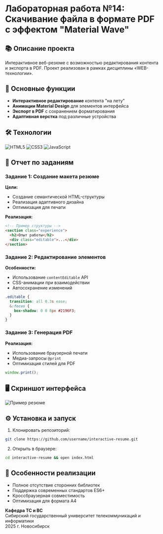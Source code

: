 
# Лабораторная работа №14: Скачивание файла в формате PDF с эффектом "Material Wave"

## 📚 Описание проекта
Интерактивное веб-резюме с возможностью редактирования контента и экспорта в PDF. Проект реализован в рамках дисциплины «WEB-технологии».

## 🎯 Основные функции
- **Интерактивное редактирование** контента "на лету"
- **Анимации Material Design** для элементов интерфейса
- **Экспорт в PDF** с сохранением форматирования
- **Адаптивная верстка** под различные устройства

## 🛠 Технологии
![HTML5](https://img.shields.io/badge/HTML5-E34F26?style=flat&logo=html5&logoColor=white)
![CSS3](https://img.shields.io/badge/CSS3-1572B6?style=flat&logo=css3&logoColor=white)
![JavaScript](https://img.shields.io/badge/JavaScript-F7DF1E?style=flat&logo=javascript&logoColor=black)

## 📝 Отчет по заданиям

### Задание 1: Создание макета резюме
**Цели:**
- Создание семантической HTML-структуры
- Реализация адаптивного дизайна
- Оптимизация для печати

**Реализация:**
```html
<!-- Пример структуры -->
<section class="experience">
  <h2>Опыт работы</h2>
  <div class="editable">...</div>
</section>
```

### Задание 2: Редактирование элементов
**Особенности:**
- Использование `contentEditable` API
- CSS-анимации при взаимодействии
- Автосохранение изменений

```css
.editable {
  transition: all 0.3s ease;
  &:focus {
    box-shadow: 0 0 8px #2196F3;
  }
}
```

### Задание 3: Генерация PDF
**Реализация:**
- Использование браузерной печати
- Медиа-запросы `@print`
- Оптимизация стилей для PDF

```javascript
window.print();
```

## 🖥 Скриншот интерфейса
![Пример резюме](screenshot.png)

## ⚙️ Установка и запуск
1. Клонировать репозиторий:
```bash
git clone https://github.com/username/interactive-resume.git
```
2. Открыть в браузере:
```bash
cd interactive-resume && open index.html
```

## 📌 Особенности реализации
- Полное отсутствие сторонних библиотек
- Поддержка современных стандартов ES6+
- Кроссбраузерная совместимость
- Оптимизация для формата А4

**Кафедра ТС и ВС**  
Сибирский государственный университет телекоммуникаций и информатики  
2025 г. Новосибирск

